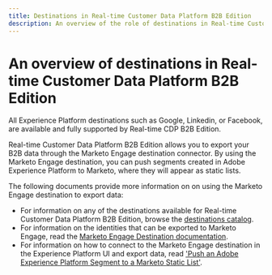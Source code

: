 ```yaml
---
title: Destinations in Real-time Customer Data Platform B2B Edition
description: An overview of the role of destinations in Real-time Customer Data Platform B2B Edition.
---
```

# An overview of destinations in Real-time Customer Data Platform B2B Edition

All Experience Platform destinations such as Google, Linkedin, or Facebook, are available and fully supported by Real-time CDP B2B Edition.

Real-time Customer Data Platform B2B Edition allows you to export your B2B data through the Marketo Engage destination connector. By using the Marketo Engage destination, you can push segments created in Adobe Experience Platform to Marketo, where they will appear as static lists.

The following documents provide more information on on using the Marketo Engage destination to export data: 

- For information on any of the destinations available for Real-time Customer Data Platform B2B Edition, browse the [destinations catalog](../../destinations/catalog/overview.md).
- For information on the identities that can be exported to Marketo Engage, read the [Marketo Engage Destination documentation](../../destinations/catalog/adobe/marketo-engage.md).
- For information on how to connect to the Marketo Engage destination in the Experience Platform UI and export data, read ['Push an Adobe Experience Platform Segment to a Marketo Static List'](https://experienceleague.adobe.com/docs/marketo/using/product-docs/core-marketo-concepts/smart-lists-and-static-lists/static-lists/push-an-adobe-experience-platform-segment-to-a-marketo-static-list.html?lang=en).
